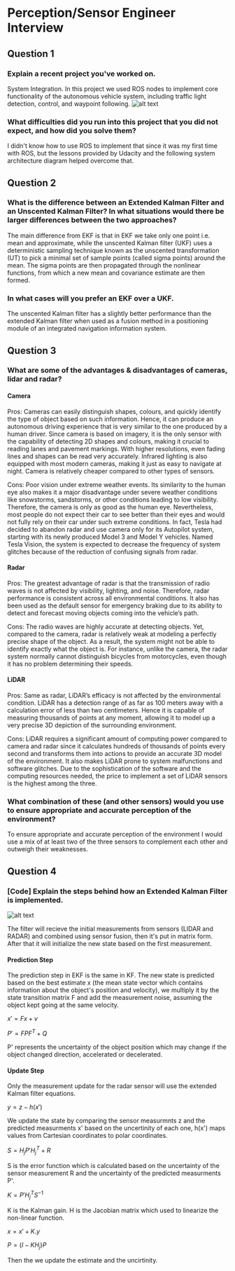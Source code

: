 # Perception/Sensor Engineer Interview

[//]: # (Image References)
[image1]: ./p1.png
[image2]: ./p2.png

## Question 1
### Explain a recent project you've worked on.

System Integration.
In this project we used ROS nodes to implement core functionality of the autonomous vehicle system, including traffic light detection, control, and waypoint following.
![alt text][image1]

### What difficulties did you run into this project that you did not expect, and how did you solve them?

I didn't know how to use ROS to implement that since it was my first time with ROS, but the lessons provided by Udacity and the following system architecture diagram helped overcome that.

## Question 2
### What is the difference between an Extended Kalman Filter and an Unscented Kalman Filter? In what situations would there be larger differences between the two approaches?

The main difference from EKF is that in EKF we take only one point i.e. mean and approximate, while the unscented Kalman filter (UKF) uses a deterministic sampling technique known as the unscented transformation (UT) to pick a minimal set of sample points (called sigma points) around the mean. The sigma points are then propagated through the nonlinear functions, from which a new mean and covariance estimate are then formed.

### In what cases will you prefer an EKF over a UKF.

The unscented Kalman filter has a slightly better performance than the extended Kalman filter when used as a fusion method in a positioning module of an integrated navigation information system.

## Question 3
### What are some of the advantages & disadvantages of cameras, lidar and radar?

#### Camera

Pros:
Cameras can easily distinguish shapes, colours, and quickly identify the type of object based on such information. Hence, it can produce an autonomous driving experience that is very similar to the one produced by a human driver.
Since camera is based on imagery, it is the only sensor with the capability of detecting 2D shapes and colours, making it crucial to reading lanes and pavement markings. With higher resolutions, even fading lines and shapes can be read very accurately. Infrared lighting is also equipped with most modern cameras, making it just as easy to navigate at night.
Camera is relatively cheaper compared to other types of sensors.

Cons:
Poor vision under extreme weather events. Its similarity to the human eye also makes it a major disadvantage under severe weather conditions like snowstorms, sandstorms, or other conditions leading to low visibility. Therefore, the camera is only as good as the human eye. Nevertheless, most people do not expect their car to see better than their eyes and would not fully rely on their car under such extreme conditions. In fact, Tesla had decided to abandon radar and use camera only for its Autopilot system, starting with its newly produced Model 3 and Model Y vehicles. Named Tesla Vision, the system is expected to decrease the frequency of system glitches because of the reduction of confusing signals from radar.

#### Radar

Pros:
The greatest advantage of radar is that the transmission of radio waves is not affected by visibility, lighting, and noise. Therefore, radar performance is consistent across all environmental conditions. It also has been used as the default sensor for emergency braking due to its ability to detect and forecast moving objects coming into the vehicle’s path.

Cons:
The radio waves are highly accurate at detecting objects. Yet, compared to the camera, radar is relatively weak at modeling a perfectly precise shape of the object. As a result, the system might not be able to identify exactly what the object is. For instance, unlike the camera, the radar system normally cannot distinguish bicycles from motorcycles, even though it has no problem determining their speeds.

#### LiDAR

Pros:
Same as radar, LiDAR’s efficacy is not affected by the environmental condition.
LiDAR has a detection range of as far as 100 meters away with a calculation error of less than two centimeters. Hence it is capable of measuring thousands of points at any moment, allowing it to model up a very precise 3D depiction of the surrounding environment.

Cons:
LiDAR requires a significant amount of computing power compared to camera and radar since it calculates hundreds of thousands of points every second and transforms them into actions to provide an accurate 3D model of the environment. It also makes LiDAR prone to system malfunctions and software glitches. Due to the sophistication of the software and the computing resources needed, the price to implement a set of LiDAR sensors is the highest among the three.

### What combination of these (and other sensors) would you use to ensure appropriate and accurate perception of the environment?

To ensure appropriate and accurate perception of the environment I would use a mix of at least two of the three sensors to complement each other and outweigh their weaknesses.

## Question 4
### [Code] Explain the steps behind how an Extended Kalman Filter is implemented.
![alt text][image2]

The filter will recieve the initial measurements from sensors (LIDAR and RADAR) and combined using sensor fusion, then it's put in matrix form. After that it will initialize the new state based on the first measurement.

#### Prediction Step
The prediction step in EKF is the same in KF. The new state is predicted based on the best estimate x (the mean state vector which contains information about the object's position and velocity), we multiply it by the state transition matrix F and add the measurement noise, assuming the object kept going at the same velocity. 

$x'=Fx+v$

$P'=FPF^{T} + Q$ 

P' represents the uncertainty of the object position which may change if the object changed direction, accelerated or decelerated.

#### Update Step
Only the measurement update for the radar sensor will use the extended Kalman filter equations.

$y= z - h(x')$

We update the state by comparing the sensor measurmnts z and the predicted measurments x' based on the uncertinity of each one, h(x') maps values from Cartesian coordinates to polar coordinates.

$S= H_{j}P'H_{j}^{T}+ R$

S is the error function which is calculated based on the uncertainty of the sensor measurement R and the uncertainty of the predicted measurments P'.

$K= P'H_{j}^{T}S^{-1}$

K is the Kalman gain. H is the Jacobian matrix which used to linearize the non-linear function.

$x = x' + K.y$

$P = (I- KH_{j})P$

Then the we update the estimate and the uncirtinity.

